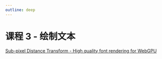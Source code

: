 ```yaml
---
outline: deep
---
```


# 课程 3 - 绘制文本

[Sub-pixel Distance Transform - High quality font rendering for WebGPU]

[Sub-pixel Distance Transform - High quality font rendering for WebGPU]: https://acko.net/blog/subpixel-distance-transform/
